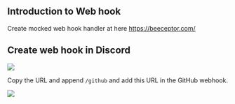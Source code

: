 ## Introduction to Web hook

Create mocked web hook handler at here https://beeceptor.com/ 


## Create web hook in Discord

![](https://i.imgur.com/dF4wgPK.png)

Copy the URL and append `/github` and add this URL in the GitHub webhook. 

![](https://i.imgur.com/h1PL0Qc.png)
